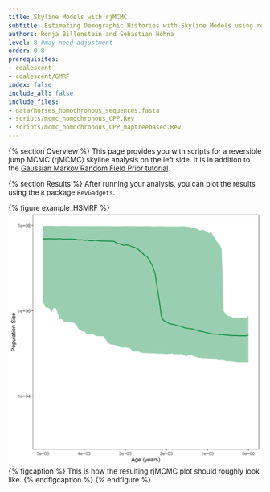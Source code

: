 ```yaml
---
title: Skyline Models with rjMCMC
subtitle: Estimating Demographic Histories with Skyline Models using reversible jump MCMC
authors: Ronja Billenstein and Sebastian Höhna
level: 8 #may need adjustment
order: 0.8
prerequisites:
- coalescent
- coalescent/GMRF
index: false
include_all: false
include_files:
- data/horses_homochronous_sequences.fasta
- scripts/mcmc_homochronous_CPP.Rev
- scripts/mcmc_homochronous_CPP_maptreebased.Rev
---
```


{% section Overview %}
This page provides you with scripts for a reversible jump MCMC (rjMCMC) skyline analysis on the left side.
It is in addition to the [Gaussian Markov Random Field Prior tutorial]({{base.url}}/tutorials/coalescent/GMRF).

{% section Results %}
After running your analysis, you can plot the results using the `R` package `RevGadgets`.

{% figure example_HSMRF %}
<img src="figures/horses_CPP.png" width="800">
{% figcaption %}
This is how the resulting rjMCMC plot should roughly look like.
{% endfigcaption %}
{% endfigure %}
